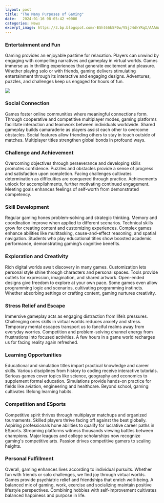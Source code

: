 ```yaml
---
layout: post
title: "The Many Purposes of Gaming"
date:   2024-01-16 08:05:42 +0000
categories: News
excerpt_image: https://3.bp.blogspot.com/-ESht66kSF0w/V5jJ4dkYRqI/AAAAAAAAHjo/s_Rwj_dIVoYknGy6L2ZkiQmjd2TmRRFzgCLcB/s1600/infographic_on_gaming_positives.jpg
---
```

### Entertainment and Fun
Gaming provides an enjoyable pastime for relaxation. Players can unwind by engaging with compelling narratives and gameplay in virtual worlds. Games immerse us in thrilling experiences that generate excitement and pleasure. Whether playing solo or with friends, gaming delivers stimulating entertainment through its interactive and engaging designs. Adventures, puzzles, and challenges keep us engaged for hours of fun.


![](https://3.bp.blogspot.com/-ESht66kSF0w/V5jJ4dkYRqI/AAAAAAAAHjo/s_Rwj_dIVoYknGy6L2ZkiQmjd2TmRRFzgCLcB/s1600/infographic_on_gaming_positives.jpg)
### Social Connection  
Games foster online communities where meaningful connections form. Through cooperative and competitive multiplayer modes, gaming platforms facilitate interaction and teamwork between individuals worldwide. Shared gameplay builds camaraderie as players assist each other to overcome obstacles. Social features allow friending others to stay in touch outside of matches. Multiplayer titles strengthen global bonds in profound ways.

### Challenge and Achievement   
Overcoming objectives through perseverance and developing skills promotes confidence. Puzzles and obstacles provide a sense of progress and satisfaction upon completion. Facing challenges cultivates determination as difficulties are conquered through practice. Achievements unlock for accomplishments, further motivating continued engagement. Meeting goals enhances feelings of self-worth from demonstrated competency.

### Skill Development
Regular gaming hones problem-solving and strategic thinking. Memory and coordination improve when applied to different scenarios. Technical skills grow for creating content and customizing experiences. Complex games enhance abilities like multitasking, cause-and-effect reasoning, and spatial navigation. Students who play educational titles show boosted academic performance, demonstrating gaming’s cognitive benefits.

### Exploration and Creativity
Rich digital worlds await discovery in many games. Customization lets personal style shine through characters and personal spaces. Tools provide outlets for expression, imagination, and shared artwork. Open-ended designs give freedom to explore at your own pace. Some games even allow programming logic and scenarios, cultivating programming instincts. Whether absorbing settings or crafting content, gaming nurtures creativity.

### Stress Relief and Escape   
Immersive gameplay acts as engaging distraction from life’s pressures. Challenging ones skills in virtual worlds reduces anxiety and stress. Temporary mental escapes transport us to fanciful realms away from everyday worries. Competition and problem-solving channel energy from frustrations into focused activities. A few hours in a game world recharges us for facing reality again refreshed.

### Learning Opportunities
Educational and simulation titles impart practical knowledge and career skills. Various disciplines from history to coding receive interactive tutorials. Serious games cover topics like science, geography and economics to supplement formal education. Simulations provide hands-on practice for fields like aviation, engineering and healthcare. Beyond school, gaming cultivates lifelong learning habits.

### Competition and ESports
Competitive spirit thrives through multiplayer matchups and organized tournaments. Skilled players thrive facing off against the best globally. Aspiring professionals hone abilities to qualify for lucrative career paths in ESports. Streaming platforms witness thousands viewing battles between champions. Major leagues and college scholarships now recognize gaming's competitive arts. Passion drives competitive gamers to scaling heights.

### Personal Fulfillment   
Overall, gaming enhances lives according to individual pursuits. Whether fun with friends or solo challenges, we find joy through virtual worlds. Games provide psychiatric relief and friendships that enrich well-being. A balanced mix of gaming, work, exercise and socializing maintain positive lifestyle perspectives. Combining hobbies with self-improvement cultivates balanced happiness and purpose in life.
